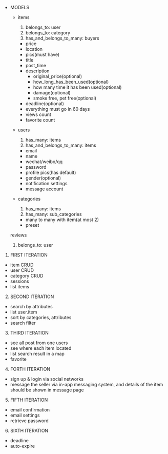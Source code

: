 - MODELS
  - items
    1. belongs_to: user
    2. belongs_to: category
    2. has_and_belongs_to_many: buyers
    - price
    - location
    - pics(must have)
    - title
    - post_time
    - description
      - original_price(optional)
      - how_long_has_been_used(optional)
      - how many time it has been used(optional)
      - damage(optional)
      - smoke free, pet free(optional)
    - deadline(optional)
    - everything must go in 60 days
    - views count
    - favorite count

  - users
    1. has_many: items
    2. has_and_belongs_to_many: items
    - email
    - name
    - wechat/weibo/qq
    - password
    - profile pics(has default)
    - gender(optional)
    - notification settings
    - message account


  - categories
    1. has_many: items
    1. has_many: sub_categories
    - many to many with item(at most 2)
    - preset


  reviews
  1. belongs_to: user


1. FIRST ITERATION
  - item CRUD
  - user CRUD
  - category CRUD
  - sessions
  - list items

2. SECOND ITERATION
  - search by attributes
  - list user.item
  - sort by categories, attributes
  - search filter

3. THIRD ITERATION
  - see all post from one users
  - see where each item located
  - list search result in a map
  - favorite

4. FORTH ITERATION
  - sign up & login via social networks
  - message the seller via in-app messaging system, and details of the item should be shown in message page

5. FIFTH ITERATION
  - email confirmation
  - email settings
  - retrieve password

6. SIXTH ITERATION
  - deadline
  - auto-expire
